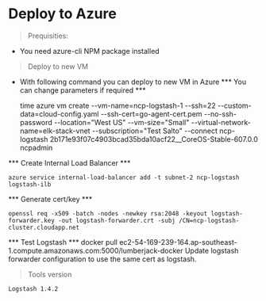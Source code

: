 Deploy to Azure
===============

> Prequisities:

* You need azure-cli NPM package installed

> Deploy to new VM

* With following command you can deploy to new VM in Azure
*** You can change parameters if required ***

    time azure vm create --vm-name=ncp-logstash-1 --ssh=22 --custom-data=cloud-config.yaml --ssh-cert=go-agent-cert.pem --no-ssh-password --location="West US" --vm-size="Small" --virtual-network-name=elk-stack-vnet --subscription="Test Salto" --connect ncp-logstash 2b171e93f07c4903bcad35bda10acf22__CoreOS-Stable-607.0.0 ncpadmin

*** Create Internal Load Balancer ***

    azure service internal-load-balancer add -t subnet-2 ncp-logstash logstash-ilb

*** Generate cert/key ***

    openssl req -x509 -batch -nodes -newkey rsa:2048 -keyout logstash-forwarder.key -out logstash-forwarder.crt -subj /CN=ncp-logstash-cluster.cloudapp.net

*** Test Logstash  ***
    docker pull ec2-54-169-239-164.ap-southeast-1.compute.amazonaws.com:5000/lumberjack-docker
    Update logstash forwarder configuration to use the same cert as logstash.

 > Tools version

    Logstash 1.4.2

